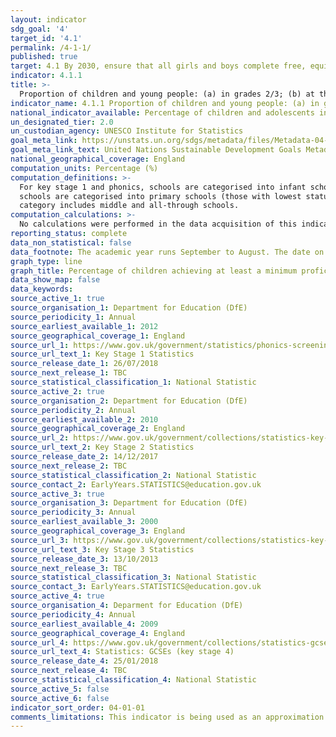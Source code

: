 ```yaml
---
layout: indicator
sdg_goal: '4'
target_id: '4.1'
permalink: /4-1-1/
published: true
target: 4.1 By 2030, ensure that all girls and boys complete free, equitable and quality primary and secondary education leading to relevant and effective learning outcomes
indicator: 4.1.1
title: >-
  Proportion of children and young people: (a) in grades 2/3; (b) at the end of primary; and (c) at the end of lower secondary achieving at least a minimum proficiency level in (i) reading and (ii) mathematics, by sex
indicator_name: 4.1.1 Proportion of children and young people: (a) in grades 2/3; (b) at the end of primary; and (c) at the end of lower secondary achieving at least a minimum proficiency level in (i) reading and (ii) mathematics, by sex
national_indicator_available: Percentage of children and adolescents in Key Stages 1 to 4 achieving at least a minimum proficiency level in English and Mathematics
un_designated_tier: 2.0
un_custodian_agency: UNESCO Institute for Statistics 
goal_meta_link: https://unstats.un.org/sdgs/metadata/files/Metadata-04-01-01.pdf
goal_meta_link_text: United Nations Sustainable Development Goals Metadata (PDF 4.0 MB)
national_geographical_coverage: England
computation_units: Percentage (%)
computation_definitions: >-
  For key stage 1 and phonics, schools are categorised into infant schools (those with highest statutory pupil age of 7), primary schools (those with highest statutory pupil age between 8 and 11) and other schools (those with highest statutory pupil age greater than 11). For key stage 2,
  schools are categorised into primary schools (those with lowest statutory age below 7 and highest statutory age of 11), junior schools (those with lowest statutory age of 7 or above and highest statutory age of 11) and other schools (those with highest statutory age greater than 11: this
  category includes middle and all-through schools.
computation_calculations: >-
  No calculations were performed in the data acquisition of this indicator as appropriate data was readily available in the final format specified by this indicator. For insight into the details of potential calculations please refer to the original source metadata or source contact.
reporting_status: complete
data_non_statistical: false
data_footnote: The academic year runs September to August. The date on the X axis is the start of the academic year
graph_type: line
graph_title: Percentage of children achieving at least a minimum proficiency level in reading and mathematics
data_show_map: false
data_keywords:  
source_active_1: true
source_organisation_1: Department for Education (DfE)
source_periodicity_1: Annual
source_earliest_available_1: 2012
source_geographical_coverage_1: England
source_url_1: https://www.gov.uk/government/statistics/phonics-screening-check-and-key-stage-1-assessments-england-2016
source_url_text_1: Key Stage 1 Statistics
source_release_date_1: 26/07/2018
source_next_release_1: TBC
source_statistical_classification_1: National Statistic
source_active_2: true
source_organisation_2: Department for Education (DfE)
source_periodicity_2: Annual
source_earliest_available_2: 2010
source_geographical_coverage_2: England
source_url_2: https://www.gov.uk/government/collections/statistics-key-stage-2
source_url_text_2: Key Stage 2 Statistics
source_release_date_2: 14/12/2017
source_next_release_2: TBC
source_statistical_classification_2: National Statistic
source_contact_2: EarlyYears.STATISTICS@education.gov.uk
source_active_3: true
source_organisation_3: Department for Education (DfE)
source_periodicity_3: Annual
source_earliest_available_3: 2000
source_geographical_coverage_3: England
source_url_3: https://www.gov.uk/government/collections/statistics-key-stage-3
source_url_text_3: Key Stage 3 Statistics
source_release_date_3: 13/10/2013
source_next_release_3: TBC
source_statistical_classification_3: National Statistic
source_contact_3: EarlyYears.STATISTICS@education.gov.uk
source_active_4: true
source_organisation_4: Deparment for Education (DfE)
source_periodicity_4: Annual
source_earliest_available_4: 2009
source_geographical_coverage_4: England
source_url_4: https://www.gov.uk/government/collections/statistics-gcses-key-stage-4
source_url_text_4: Statistics: GCSEs (key stage 4)
source_release_date_4: 25/01/2018
source_next_release_4: TBC
source_statistical_classification_4: National Statistic
source_active_5: false
source_active_6: false
indicator_sort_order: 04-01-01
comments_limitations: This indicator is being used as an approximation of the UN SDG Indicator. Where possible, we will work to identify or develop UK data to meet the global indicator specification. This indicator has not been identified in collaboration with topic experts.
---
```

